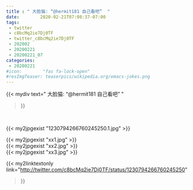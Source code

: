 ```yaml
---
title : " 大脸猫: “@hermit181 自己看吧”  "
date:        2020-02-21T07:08:37-07:00
tags:
 - twitter
 - c8bcMq2ie7Dj0TF
 - twitter_c8bcMq2ie7Dj0TF
 - 202002
 - 20200221
 - 20200221_07
categories:
 - 20200221
#icon:        "fas fa-lock-open"
#resImgTeaser: teaserpics/wikipedia.org/emacs-jokes.png
---
```


{{< mydiv text=" 大脸猫: “@hermit181 自己看吧”  "
>}}
<br>


 {{< my2jpgexist "1230794266760245250.1.jpg" >}}<br> 

{{< my2jpgexist "xx1.jpg" >}}<br>
{{< my2jpgexist "xx2.jpg" >}}<br>
{{< my2jpgexist "xx3.jpg" >}}<br>


{{< my2linktextonly link="http://twitter.com/c8bcMq2ie7Dj0TF/status/1230794266760245250"
>}}


<br>

